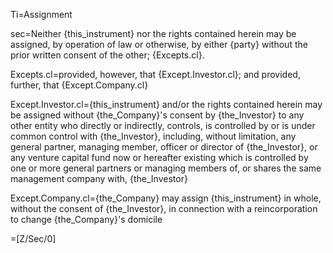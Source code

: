 Ti=Assignment

sec=Neither {this_instrument} nor the rights contained herein may be assigned, by operation of law or otherwise, by either {party} without the prior written consent of the other; {Excepts.cl}.

Excepts.cl=provided, however, that {Except.Investor.cl}; and provided, further, that {Except.Company.cl}

Except.Investor.cl={this_instrument} and/or the rights contained herein may be assigned without {the_Company}'s consent by {the_Investor} to any other entity who directly or indirectly, controls, is controlled by or is under common control with {the_Investor}, including, without limitation, any general partner, managing member, officer or director of {the_Investor}, or any venture capital fund now or hereafter existing which is controlled by one or more general partners or managing members of, or shares the same management company with, {the_Investor}

Except.Company.cl={the_Company} may assign {this_instrument} in whole, without the consent of {the_Investor}, in connection with a reincorporation to change {the_Company}'s domicile

=[Z/Sec/0]